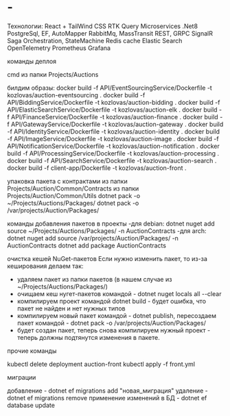 # -

Технологии:
React + TailWind CSS
RTK Query
Microservices .Net8
PostgreSql, EF, AutoMapper
RabbitMq, MassTransit
REST, GRPC
SignalR
Saga Orchestration, StateMachine
Redis cache
Elastic Search
OpenTelemetry
Prometheus
Grafana

команды деплоя

cmd из папки Projects/Auctions

билдим образы:
docker build -f API/EventSourcingService/Dockerfile -t kozlovas/auction-eventsourcing .
docker build -f API/BiddingService/Dockerfile -t kozlovas/auction-bidding .
docker build -f API/ElasticSearchService/Dockerfile -t kozlovas/auction-elk .
docker build -f API/FinanceService/Dockerfile -t kozlovas/auction-finance .
docker build -f API/GatewayService/Dockerfile -t kozlovas/auction-gateway .
docker build -f API/IdentityService/Dockerfile -t kozlovas/auction-identity .
docker build -f API/ImageService/Dockerfile -t kozlovas/auction-image .
docker build -f API/NotificationService/Dockerfile -t kozlovas/auction-notification .
docker build -f API/ProcessingService/Dockerfile -t kozlovas/auction-processing .
docker build -f API/SearchService/Dockerfile -t kozlovas/auction-search .
docker build -f client-app/Dockerfile -t kozlovas/auction-front .

упаковка пакета с контрактами
из папки Projects/Auction/Common/Contracts
из папки Projects/Auction/Common/Utils
dotnet pack -o ~/Projects/Auctions/Packages/
dotnet pack -o /var/projects/Auction/Packages/

команды добавления пакетов в проекты
-для debian: dotnet nuget add source ~/Projects/Auctions/Packages/ -n AuctionContracts
-для arch: dotnet nuget add source /var/projects/Auction/Packages/ -n AuctionContracts
dotnet add package AuctionContracts

очистка кешей NuGet-пакетов
Если нужно изменить пакет, то из-за кеширования делаем так:

- удаляем пакет из папки пакетов (в нашем случае из ~/Projects/Auctions/Packages/)
- очищаем кеш нугет-пакетов командой - dotnet nuget locals all --clear
- компилируем проект командой dotnet build - будет ошибка, что пакет не найден и нет нужных типов
- компилируем новый пакет командой - dotnet publish, пересоздаем пакет командой - dotnet pack -o /var/projects/Auction/Packages/
- будет создан пакет, теперь снова компилируем нужный проект - теперь должны подтянутся изменения в пакете.

прочие команды

kubectl delete deployment auction-front
kubectl apply -f front.yml

миграции

добавление - dotnet ef migrations add "новая_миграция"
удаление - dotnet ef migrations remove
применение изменений в БД - dotnet ef database update
